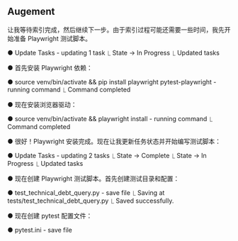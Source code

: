 

## Augement

   让我等待索引完成，然后继续下一步。由于索引过程可能还需要一些时间，我先开始准备 Playwright 测试脚本。

 ● Update Tasks - updating 1 task
   ⎿ State → In Progress
   ⎿ Updated tasks

 ● 首先安装 Playwright 依赖：

 ● source venv/bin/activate && pip install playwright pytest-playwright - running command
   ⎿ Command completed

 ● 现在安装浏览器驱动：

 ● source venv/bin/activate && playwright install - running command
   ⎿ Command completed

 ● 很好！Playwright 安装完成。现在让我更新任务状态并开始编写测试脚本：

 ● Update Tasks - updating 2 tasks
   ⎿ State → Complete
   ⎿ State → In Progress
   ⎿ Updated tasks

 ● 现在创建 Playwright 测试脚本。首先创建测试目录和配置：

 ● test_technical_debt_query.py - save file
   ⎿ Saving at tests/test_technical_debt_query.py
   ⎿ Saved successfully.

 ● 现在创建 pytest 配置文件：

 ● pytest.ini - save file



